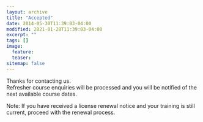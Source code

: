 ```yaml
---
layout: archive
title: "Accepted"
date: 2014-05-30T11:39:03-04:00
modified: 2021-01-28T11:39:03-04:00
excerpt: ""
tags: []
image:
  feature:
  teaser:
sitemap: false
---
```

Thanks for contacting us.  
Refresher course enquiries will be processed and you will be notified of the next available course dates. 

Note: If you have received a license renewal notice and your training is still current, proceed with the renewal process.

